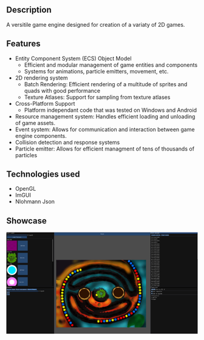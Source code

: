 ## Description
A versitile game engine designed for creation of a variaty of 2D games.
## Features
- Entity Component System (ECS) Object Model
  - Efficient and modular management of game entities and components
  - Systems for animations, particle emitters, movement, etc.
- 2D rendering system
  - Batch Rendering: Efficient rendering of a multitude of sprites and quads with good performance
  - Texture Atlases: Support for sampling from texture atlases
- Cross-Platform Support
  - Platform independant code that was tested on Windows and Android
- Resource management system: Handles efficient loading and unloading of game assets.
- Event system: Allows for communication and interaction between game engine components.
- Collision detection and response systems
- Particle emitter: Allows for efficient managment of tens of thousands of particles
## Technologies used
- OpenGL
- ImGUI
- Nlohmann Json
## Showcase
![showcase](pic.png)
